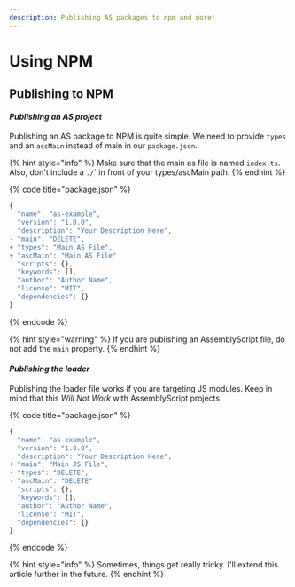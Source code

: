 ```yaml
---
description: Publishing AS packages to npm and more!
---
```


# Using NPM



## Publishing to NPM

#### _Publishing an AS project_

Publishing an AS package to NPM is quite simple. We need to provide `types` and an `ascMain` instead of main in our `package.json`.

{% hint style="info" %}
Make sure that the main as file is named `index.ts`.  
Also, don't include a `./`\` in front of your types/ascMain path.
{% endhint %}

{% code title="package.json" %}
```javascript
{
  "name": "as-example",
  "version": "1.0.0",
  "description": "Your Description Here",
- "main": "DELETE",
+ "types": "Main AS File",
+ "ascMain": "Main AS File"
  "scripts": {},
  "keywords": [],
  "author": "Author Name",
  "license": "MIT",
  "dependencies": {}
}
```
{% endcode %}

{% hint style="warning" %}
If you are publishing an AssemblyScript file, do not add the `main` property.
{% endhint %}

#### _Publishing the loader_

Publishing the loader file works if you are targeting JS modules. Keep in mind that this _Will Not Work_ with AssemblyScript projects.

{% code title="package.json" %}
```javascript
{
  "name": "as-example",
  "version": "1.0.0",
  "description": "Your Description Here",
+ "main": "Main JS File",
- "types": "DELETE",
- "ascMain": "DELETE"
  "scripts": {},
  "keywords": [],
  "author": "Author Name",
  "license": "MIT",
  "dependencies": {}
}
```
{% endcode %}

{% hint style="info" %}
Sometimes, things get really tricky. I'll extend this article further in the future.
{% endhint %}

